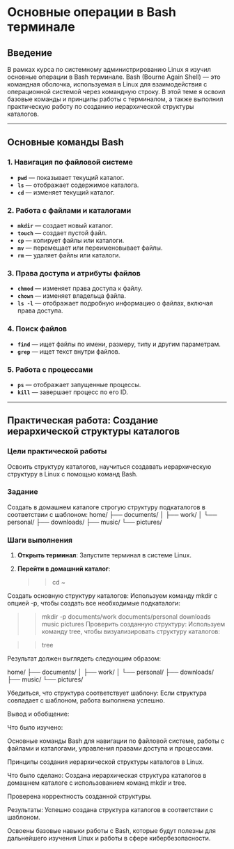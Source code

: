 # Основные операции в Bash терминале

## Введение
В рамках курса по системному администрированию Linux я изучил основные операции в Bash терминале. Bash (Bourne Again Shell) — 
это командная оболочка, используемая в Linux для взаимодействия с операционной системой через командную строку. В этой теме 
я освоил базовые команды и принципы работы с терминалом, а также выполнил практическую работу по созданию иерархической структуры каталогов.

---

## Основные команды Bash

### 1. Навигация по файловой системе
- **`pwd`** — показывает текущий каталог.
- **`ls`** — отображает содержимое каталога.
- **`cd`** — изменяет текущий каталог.

### 2. Работа с файлами и каталогами
- **`mkdir`** — создает новый каталог.
- **`touch`** — создает пустой файл.
- **`cp`** — копирует файлы или каталоги.
- **`mv`** — перемещает или переименовывает файлы.
- **`rm`** — удаляет файлы или каталоги.

### 3. Права доступа и атрибуты файлов
- **`chmod`** — изменяет права доступа к файлу.
- **`chown`** — изменяет владельца файла.
- **`ls -l`** — отображает подробную информацию о файлах, включая права доступа.

### 4. Поиск файлов
- **`find`** — ищет файлы по имени, размеру, типу и другим параметрам.
- **`grep`** — ищет текст внутри файлов.

### 5. Работа с процессами
- **`ps`** — отображает запущенные процессы.
- **`kill`** — завершает процесс по его ID.

---

## Практическая работа: Создание иерархической структуры каталогов

### Цели практической работы
Освоить структуру каталогов, научиться создавать иерархическую структуру в Linux с помощью команд Bash.

### Задание
Создать в домашнем каталоге строгую структуру подкаталогов в соответствии с шаблоном:
home/
├── documents/
│ ├── work/
│ └── personal/
├── downloads/
├── music/
└── pictures/

### Шаги выполнения

1. **Открыть терминал**: Запустите терминал в системе Linux.

2. **Перейти в домашний каталог**:
   
   >> cd ~

Создать основную структуру каталогов:
Используем команду mkdir с опцией -p, чтобы создать все необходимые подкаталоги:

>> mkdir -p documents/work documents/personal downloads music pictures
Проверить созданную структуру:
Используем команду tree, чтобы визуализировать структуру каталогов:

>> tree

Результат должен выглядеть следующим образом:

home/
├── documents/
│   ├── work/
│   └── personal/
├── downloads/
├── music/
└── pictures/

Убедиться, что структура соответствует шаблону: Если структура совпадает с шаблоном, работа выполнена успешно.


Вывод и обобщение: 

Что было изучено:

Основные команды Bash для навигации по файловой системе, работы с файлами и каталогами, управления правами доступа и процессами.

Принципы создания иерархической структуры каталогов в Linux.

Что было сделано:
Создана иерархическая структура каталогов в домашнем каталоге с использованием команд mkdir и tree.

Проверена корректность созданной структуры.

Результаты:
Успешно создана структура каталогов в соответствии с шаблоном.

Освоены базовые навыки работы с Bash, которые будут полезны для дальнейшего изучения Linux и работы в сфере кибербезопасности.
